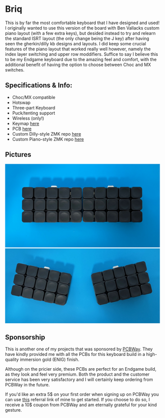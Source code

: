 # Briq

This is by far the most comfortable keyboard that I have designed and used! I originally wanted to use this version of the board with Ben Vallacks custom piano layout (with a few extra keys), but desided instead to try and relearn the standard ISRT layout (the only change being the J key) after having seen the gherkin/dilly kb designs and layouts. I did keep some crucial features of the piano layout that worked really well however, namely the index layer switching and upper row moddifiers. Suffice to say I believe this to be my Endgame keyboard due to the amazing feel and comfort, with the additional benefit of having the option to choose between Choc and MX switches.

## Specifications & Info:

- Choc/MX compatible
- Hotswap
- Three-part Keyboard
- Puck/tenting support
- Wireless (only!)
- Keymap [here](https://github.com/kunsteak/keymap-drawer/tree/main/dilly)
- PCB [here](pcb/)
- Custom Dilly-style ZMK repo [here](https://github.com/kunsteak/zmk-config-dilly)
- Custom Piano-style ZMK repo [here](https://github.com/kunsteak/zmk-config-brick)

## Pictures

![](pictures/1.jpeg)
![](pictures/2.jpeg)

## Sponsorship

This is another one of my projects that was sponsored by [PCBWay](https://www.pcbway.com). They have kindly provided me with all the PCBs for this keyboard build in a high-quality immersion gold (ENIG) finish.

Although on the pricier side, these PCBs are perfect for an Endgame build, as they look and feel very premium. Both the product and the customer service has been very satisfactory and I will certainly keep ordering from PCBWay in the future.

If you'd like an extra 5$ on your first order when signing up on PCBWay you can use [this](https://pcbway.com/g/dh9XKF) referral link of mine to get started. If you choose to do so, I receive a 10$ coupon from PCBWay and am eternally grateful for your kind gesture.
